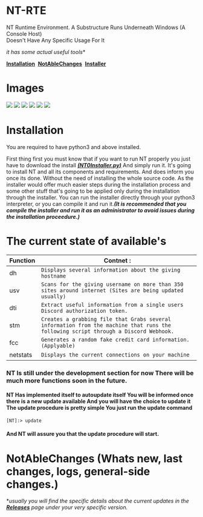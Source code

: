 # NT-RTE
NT Runtime Environment. A Substructure Runs Underneath Windows (A Console Host)  
Doesn't Have Any Specific Usage For It
  
  *it has some actual useful tools**
  
<a href="https://github.com/suegdu/NT-RTE#installation"><ins>**Installation**</ins></a>‏‏‎ ‎‏‏‎ ‎‏‏‎ ‎‏‏‎   <a href="https://github.com/suegdu/NT-RTE#notablechanges-whats-new-last-changes-logs-general-side-changes"><ins>**NotAbleChanges**</ins></a>‏‏‎ ‎‏‏‎ ‎‏‏‎ ‎‏‏‎   <a href="https://github.com/suegdu/NT-RTE/blob/main/NT0Installer.py"><ins>**Installer**</ins></a>

# Images

![](https://cdn.discordapp.com/attachments/790231513849266177/983756227446198312/2022-06-07_18_35_35.png)
![](https://cdn.discordapp.com/attachments/790231513849266177/992474168195026944/2022-07-01_19_55_44.png)
![](https://cdn.discordapp.com/attachments/790231513849266177/992474167951773696/2022-07-01_19_55_25.png)
![](https://cdn.discordapp.com/attachments/790231513849266177/992474168631230494/2022-07-01_19_56_24.png)
![](https://cdn.discordapp.com/attachments/790231513849266177/992474168878698556/2022-07-01_19_57_12.png)
![](https://cdn.discordapp.com/attachments/790231513849266177/992474169168113684/2022-07-01_19_57_31.png)







# Installation
You are required to have python3 and above installed.

First thing first you must know that if you want to run NT properly you just have to download the install <a href="https://github.com/suegdu/NT-RTE/blob/main/NT0Installer.py"><ins>***(NT0Installer.py)***</ins></a> And simply run it.
It's going to install NT and all its components and requirements. And does inform you once its done. Without the need of installing the whole source code. As the installer would offer much easier steps during the installation process and some other stuff that's going to be applied only during the installation through the installer. You can run the installer directly through your python3 interpreter, or you can compile it and run it.***(It is recommended that you compile the installer and run it as an administrator to avoid issues during the installation proceedure.)***
<!---### Download The Executeable Installer To Run.  (The Easiest And Recommended For Regular Users) (NOT AVAILABLE)
You Go To The Releases Page <a href="https://github.com/suegdu/NT-RTE/releases">Releases</a> And Download The NT Installer.exe And Follow The Desribed Steps There.
After Its Installed Properly, You Can Run The NT Launcher.
 # Optional Services (Not available at the current time)
Collecting some data that is useful in improving the product and special additions in the future, and this information does not exceed the limit of the program, or you collect what is outside the program. You have the freedom to choose to download this service that is useful in product improvement and development, or you can use it without this service. It also gives you some of the features built into the service pack.  
The Package Service: `"NT Bound"`  
You Will Be Asked To Install It During The Procedure Of The Installation, To Install The Service Pack(NT Bound)
+ Which revolves around the information of the device that operates the product where there is the possibility to correct errors or discuss them if they are related to a particular model of devices. or sending reports using this pack service.(note: this program is in need of an internet connections sometimes. to work properly(in other words without being bothered by poping that you are not connected.)) but this is barely may happen and its only include the updates checking.(which is barely too ,***jk***)
--->
# The current state of available's

| Function | Contnet :|
| ---------- | -------- |
|dh| `Displays several information about the giving hostname` | 
|usv| `Scans for the giving username on more than 350 sites around internet (Sites are being updated usually)`|
|dti|`Extract useful information from a single users Discord authorization token.`|
|stm|`Creates a grabbing file that Grabs several information from the machine that runs the following script through a Discord Webhook.`|
|fcc|`Generates a random fake credit card information.(Applyable)`|
|netstats|`Displays the current connections on your machine`|
<h3>NT Is still under the development section for now There will be much more functions soon in the future.</h3>

<h4>NT Has implemented itself to autoupdate itself You will be informed once there is a new update available And you will have the choice to update it The update procedure is pretty simple You just run the update command</h4> 

`[NT]:> update`

<h4>And NT will assure you that the update procedure will start.</h4>


# NotAbleChanges (Whats new, last changes, logs, general-side changes.)
  **usually you will find the specific details about the current updates in the <a href="https://github.com/suegdu/NT-RTE/releases"><ins>***Releases***</ins></a> page under your very specific version.* 
